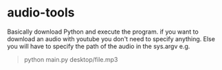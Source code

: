 # audio-tools

Basically download Python and execute the program. if you want to download an audio with youtube you don't need to specify anything. Else you will have to specify the path of the audio in the sys.argv
e.g.
> python main.py desktop/file.mp3
